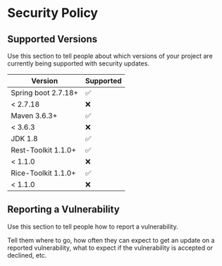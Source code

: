# Security Policy

## Supported Versions

Use this section to tell people about which versions of your project are
currently being supported with security updates.

| Version             | Supported          |
|---------------------| ------------------ |
| Spring boot 2.7.18+ | :white_check_mark: |
| < 2.7.18            | :x:                |
| Maven 3.6.3+        | :white_check_mark: |
| < 3.6.3             | :x:                |
| JDK 1.8             | :white_check_mark: |               |
| Rest-Toolkit 1.1.0+ | :white_check_mark: |
| < 1.1.0             | :x: 
| Rice-Toolkit 1.1.0+ | :white_check_mark: |
| < 1.1.0             | :x: 

## Reporting a Vulnerability

Use this section to tell people how to report a vulnerability.

Tell them where to go, how often they can expect to get an update on a
reported vulnerability, what to expect if the vulnerability is accepted or
declined, etc.
